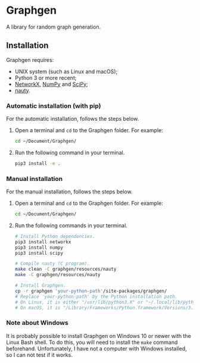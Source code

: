 # Graphgen

A library for random graph generation.

## Installation

Graphgen requires:

- UNIX system (such as Linux and macOS);
- Python 3 or more recent;
- [NetworkX](https://github.com/networkx/networkx), [NumPy](https://github.com/numpy/numpy) and [SciPy](https://github.com/scipy/scipy);
- [nauty](http://pallini.di.uniroma1.it).

### Automatic installation (with pip)

For the automatic installation, follows the steps below.

1. Open a terminal and `cd` to the Graphgen folder. For example:
    ```sh
    cd ~/Document/Graphgen/
    ```
1. Run the following command in your terminal.
    ```sh
    pip3 install -e .
    ```

### Manual installation

For the manual installation, follows the steps below.

1. Open a terminal and `cd` to the Graphgen folder. For example:
    ```sh
    cd ~/Document/Graphgen/
    ```
1. Run the following commands in your terminal.
    ```sh
    # Install Python dependencies.
    pip3 install networkx
    pip3 install numpy
    pip3 install scipy
    
    # Compile nauty (C program).
    make clean -C graphgen/resources/nauty
    make -C graphgen/resources/nauty
    
    # Install Graphgen.
    cp -r graphgen 'your-python-path'/site-packages/graphgen/
    # Replace 'your-python-path' by the Python installation path.
    # On Linux, it is either "/usr/lib/python3.X" or "~/.local/lib/python3.X" (replace '3.X' by the version of your Python).
    # On macOS, it is "/Library/Frameworks/Python.framework/Versions/3.X/lib/python3.X" (replace '3.X' by the version of your Python).
    ```

### Note about Windows

It is probably possible to install Graphgen on Windows 10 or newer with the Linux Bash shell. To do this, you will need to install the `make` command beforehand. Unfortunately, I have not a computer with Windows installed, so I can not test if it works.